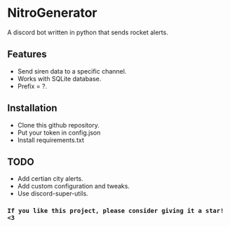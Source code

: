 NitroGenerator
==========

A discord bot written in python that sends rocket alerts. 

Features
-------------

- Send siren data to a specific channel.
- Works with SQLite database.
- Prefix = ?.

Installation
-------------

- Clone this github repository.
- Put your token in config.json
- Install requirements.txt

TODO
-------------
- Add certian city alerts.
- Add custom configuration and tweaks.
- Use discord-super-utils.

### `If you like this project, please consider giving it a star! <3` ###
